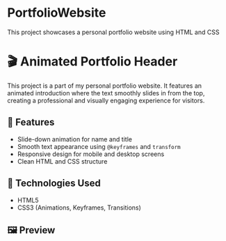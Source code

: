 # PortfolioWebsite
This project showcases a personal portfolio website using HTML and CSS
# 🎬 Animated Portfolio Header

This project is a part of my personal portfolio website. It features an animated introduction where the text smoothly slides in from the top, creating a professional and visually engaging experience for visitors.

## 📌 Features

- Slide-down animation for name and title
- Smooth text appearance using `@keyframes` and `transform`
- Responsive design for mobile and desktop screens
- Clean HTML and CSS structure

## 🔧 Technologies Used

- HTML5
- CSS3 (Animations, Keyframes, Transitions)

## 🖼️ Preview


